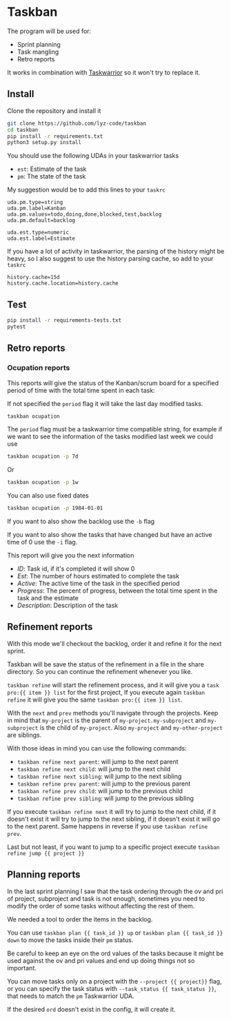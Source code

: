 # Taskban

The program will be used for:
* Sprint planning
* Task mangling
* Retro reports

It works in combination with [Taskwarrior](taskwarrior.org) so it won't try to
replace it.

## Install

Clone the repository and install it

```bash
git clone https://github.com/lyz-code/taskban
cd taskban
pip install -r requirements.txt
python3 setup.py install
```

You should use the following UDAs in your taskwarrior tasks
* `est`: Estimate of the task
* `pm`: The state of the task

My suggestion would be to add this lines to your `taskrc`

```
uda.pm.type=string
uda.pm.label=Kanban
uda.pm.values=todo,doing,done,blocked,test,backlog
uda.pm.default=backlog

uda.est.type=numeric
uda.est.label=Estimate
```

If you have a lot of activity in taskwarrior, the parsing of the history might
be heavy, so I also suggest to use the history parsing cache, so add to your
`taskrc`

```
history.cache=15d
history.cache.location=history.cache
```

## Test

```bash
pip install -r requirements-tests.txt
pytest
```

## Retro reports

### Ocupation reports

This reports will give the status of the Kanban/scrum board for a specified period of
time with the total time spent in each task:

If not specified the `period` flag it will take the last day modified tasks.

```bash
taskban ocupation
```

The `period` flag must be a taskwarrior time compatible string, for example if
we want to see the information of the tasks modified last week we could use

```bash
taskban ocupation -p 7d
```

Or

```bash
taskban ocupation -p 1w
```

You can also use fixed dates

```bash
taskban ocupation -p 1984-01-01
```

If you want to also show the backlog use the `-b` flag

If you want to also show the tasks that have changed but have an active time of
0 use the `-i` flag.

This report will give you the next information
* *ID*: Task id, if it's completed it will show 0
* *Est*: The number of hours estimated to complete the task
* *Active*: The active time of the task in the specified period
* *Progress*: The percent of progress, between the total time spent in the task
  and the estimate
* *Description*: Description of the task

## Refinement reports

With this mode we'll checkout the backlog, order it and refine it for the next
sprint.

Taskban will be save the status of the refinement in a file in the share
directory. So you can continue the refinement whenever you like.

`taskban refine` will start the refinement process, and it will give you a `task
pro:{{ item }} list` for the first project, If you execute again `taskban refine` it
will give you the same `taskban pro:{{ item }} list`.

With the `next` and `prev` methods you'll navigate through the projects. Keep in
mind that `my-project` is the parent of `my-project.my-subproject` and
`my-subproject` is the child of `my-project`. Also `my-project` and
`my-other-project` are siblings.

With those ideas in mind you can use the following commands:

* `taskban refine next parent`: will jump to the next parent
* `taskban refine next child`: will jump to the next child
* `taskban refine next sibling`: will jump to the next sibling
* `taskban refine prev parent`: will jump to the previous parent
* `taskban refine prev child`: will jump to the previous child
* `taskban refine prev sibling`: will jump to the previous sibling

If you execute `taskban refine next` it will try to jump to the next child, if
it doesn't exist it will try to jump to the next sibling, if it doesn't exist it
will go to the next parent. Same happens in reverse if you use `taskban refine
prev`.

Last but not least, if you want to jump to a specific project execute `taskban
refine jump {{ project }}`

## Planning reports

In the last sprint planning I saw that the task ordering through the ov and pri of
project, subproject and task is not enough, sometimes you need to modify the
order of some tasks without affecting the rest of them.

We needed a tool to order the items in the backlog.

You can use `taskban plan {{ task_id }} up` or `taskban plan {{ task_id }} down`
to move the tasks inside their `pm` status.

Be careful to keep an eye on the ord values of the tasks because it might be
used against the ov and pri values and end up doing things not so important.

You can move tasks only on a project with the `--project {{ project}}` flag, or
you can specify the task status with `--task_status {{ task_status }}`, that
needs to match the `pm` Taskwarrior UDA.

If the desired `ord` doesn't exist in the config, it will create it.
